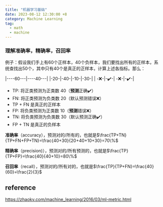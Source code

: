 ```yaml
---
title: "机器学习基础"
date: 2023-08-12 12:30:00 +8
category: Machine Learning
tag:
  - math
  - machine
---
```


### 理解准确率，精确率，召回率

例子：假设我们手上有60个正样本，40个负样本，我们要找出所有的正样本，系统查找出50个，其中只有40个是真正的正样本，计算上述各指标。那么：

|----60---|----40---|
|-20-|-40-|-10-|-30-|
| -❌-|-✔️-| -❌-|-✔️-|

- TP: 将正类预测为正类数 40（**预测**正确✔️）
- FN: 将正类预测为负类数 20（默认预测错误❌）
- TP + FN 是真正的正样本
- FP: 将负类预测为正类数 10（**预测**错误❌）
- TN: 将负类预测为负类数 30（默认预测正确✔️）
- FP + TN 是真正的负样本

**准确率**（accuracy），预测对的/所有的，也就是$\frac{TP+TN}{TP+FN+FP+TN}=\frac{40+30}{20+40+10+30}=70\%$

**精确率**（precision)），预测对的/所有预测的，也就是$\frac{TP}{TP+FP}=\frac{40}{40+10}=80\%$

**召回率**（recall），预测对的/所有对的，也就是$\frac{TP}{TP+FN}=\frac{40}{60}=\frac{2}{3}$

## reference

https://zhaokv.com/machine_learning/2016/03/ml-metric.html
